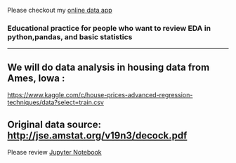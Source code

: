 Please checkout my [online data app](https://ames-data-app.herokuapp.com)

### Educational practice for people who want to review EDA in python,pandas, and basic statistics

---

## We will do data analysis in housing data from Ames, Iowa :

https://www.kaggle.com/c/house-prices-advanced-regression-techniques/data?select=train.csv

## Original data source: http://jse.amstat.org/v19n3/decock.pdf

Please review [Jupyter Notebook](Ames_Housing_EDA.ipynb)

